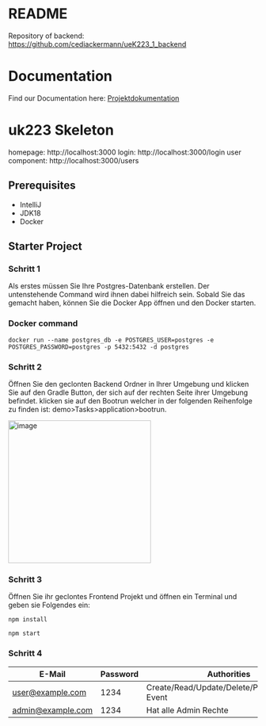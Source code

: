 # README 
Repository of backend: https://github.com/cediackermann/ueK223_1_backend
# Documentation
Find our Documentation here: [Projektdokumentation](./Projekt%20Dokumentation.pdf)

# uk223 Skeleton

homepage: http://localhost:3000
login: http://localhost:3000/login
user component: http://localhost:3000/users

## Prerequisites
- IntelliJ
- JDK18
- Docker

## Starter Project


### Schritt 1
Als erstes müssen Sie Ihre Postgres-Datenbank erstellen. Der untenstehende Command wird ihnen dabei hilfreich sein. Sobald Sie das gemacht haben, können Sie die Docker App öffnen und den Docker starten.
### Docker command
```
docker run --name postgres_db -e POSTGRES_USER=postgres -e POSTGRES_PASSWORD=postgres -p 5432:5432 -d postgres
```
### Schritt 2
Öffnen Sie den geclonten Backend Ordner in Ihrer Umgebung und klicken Sie auf den Gradle Button, der sich auf der rechten Seite ihrer Umgebung befindet.
klicken sie auf den Bootrun welcher in der folgenden Reihenfolge zu finden ist: demo>Tasks>application>bootrun.

<img width="288" alt="image" src="https://github.com/user-attachments/assets/ef3f61f5-5351-4b98-a135-32c6a13a64be" />



### Schritt 3
Öffnen Sie ihr geclontes Frontend Projekt und öffnen ein Terminal und geben sie Folgendes ein:
```
npm install
```
```
npm start
```

### Schritt 4
| E-Mail            | Password | Authorities                                      |  
|-------------------|----------|--------------------------------------------------|
| user@example.com  | 1234     | Create/Read/Update/Delete/Participate/Join Event | 
| admin@example.com | 1234     | Hat alle Admin Rechte                            |   
